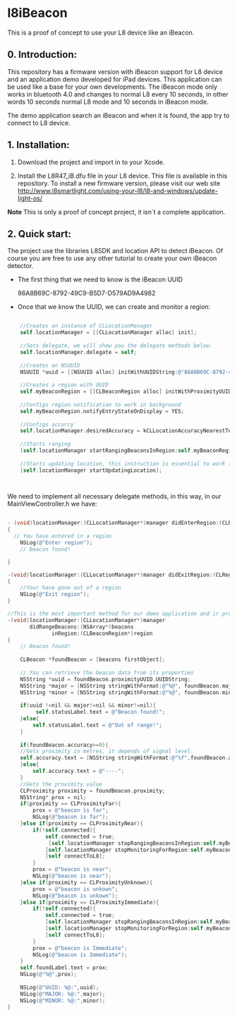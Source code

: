 l8iBeacon
=========

This is a proof of concept to use your L8 device like an iBeacon.

## 0. Introduction:
This repository has a firmware version with iBeacon support for L8 device and an application demo developed for iPad devices. This application can be used like a base for your own developments. The iBeacon mode only works in bluetooth 4.0 and changes to normal L8 every 10 seconds, in other words 10 seconds normal L8 mode and 10 seconds in iBeacon mode.

The demo application search an iBeacon and when it is found, the app try to connect to L8 device. 

## 1. Installation:
1. Download the project and import in to your Xcode.

2. Install the  L8R47_iB.dfu file in your L8 device. This file is available in this repository. To install a new firmware version, please visit our web site http://www.l8smartlight.com/using-your-l8/l8-and-windows/update-light-os/

**Note** This is only a proof of concept project, it isn´t a complete application.

## 2. Quick start:
The project use the libraries L8SDK and location API to detect iBeacon. Of course you are free to use any other tutorial to create your own iBeacon detector. 

- The first thing that we need to know is the iBeacon UUID 

    86A8B69C-8792-49C9-B5D7-D579AD9A4982
    
- Once that we know the UUID, we can create and monitor a region:
  
```objective-c

    //Creates an instance of CLLocationManager
    self.locationManager = [[CLLocationManager alloc] init];
    
    //Sets delegate, we will show you the delegate methods below.
    self.locationManager.delegate = self;
    
    //Creates an NSUUID
    NSUUID *uuid = [[NSUUID alloc] initWithUUIDString:@"86A8B69C-8792-49C9-B5D7-D579AD9A4982"];
    
    //Creates a region with UUID 
    self.myBeaconRegion = [[CLBeaconRegion alloc] initWithProximityUUID:uuid identifier:@"region1"];
    
    //Configs region notification to work in background
    self.myBeaconRegion.notifyEntryStateOnDisplay = YES;
    
    //Configs accurcy
    self.locationManager.desiredAccuracy = kCLLocationAccuracyNearestTenMeters;
    
    //Starts ranging
    [self.locationManager startRangingBeaconsInRegion:self.myBeaconRegion];
    
    //Starts updating location, this instruction is essential to work in background
    [self.locationManager startUpdatingLocation];

  
```

We need to implement all necessary delegate methods, in this way, in our MainViewController.h we have:

```objective-c

- (void)locationManager:(CLLocationManager*)manager didEnterRegion:(CLRegion*)region
{
  // You have entered in a region
    NSLog(@"Enter region");
    // Beacon found!

}

-(void)locationManager:(CLLocationManager*)manager didExitRegion:(CLRegion*)region
{
    //Your have gone out of a region
    NSLog(@"Exit region");
}

//This is the most important method for our demo application and ir provides all neccesary infomation about iBeacon
-(void)locationManager:(CLLocationManager*)manager
       didRangeBeacons:(NSArray*)beacons
              inRegion:(CLBeaconRegion*)region
{
    // Beacon found!
    
    CLBeacon *foundBeacon = [beacons firstObject];
    
    // You can retrieve the beacon data from its properties
    NSString *uuid = foundBeacon.proximityUUID.UUIDString;
    NSString *major = [NSString stringWithFormat:@"%@", foundBeacon.major];
    NSString *minor = [NSString stringWithFormat:@"%@", foundBeacon.minor];
    
    if(uuid !=nil && major!=nil && minor!=nil){
         self.statusLabel.text = @"Beacon found!";
    }else{
        self.statusLabel.text = @"Out of range!";
    }
    
    if(foundBeacon.accuracy>=0){
    //Gets proximity in metres, it depends of signal level.
    self.accuracy.text = [NSString stringWithFormat:@"%f",foundBeacon.accuracy];
    }else{
        self.accuracy.text = @"----";
    }
    //Gets the proximity value
    CLProximity proximity = foundBeacon.proximity;
    NSString* prox = nil;
    if(proximity == CLProximityFar){
        prox = @"beacon is far";
        NSLog(@"beacon is far");
    }else if(proximity == CLProximityNear){
        if(!self.connected){
            self.connected = true;
             [self.locationManager stopRangingBeaconsInRegion:self.myBeaconRegion];
            [self.locationManager stopMonitoringForRegion:self.myBeaconRegion];
            [self connectToL8];
        }
        prox = @"beacon is near";
        NSLog(@"beacon is near");
    }else if(proximity == CLProximityUnknown){
        prox = @"beacon is unkown";
        NSLog(@"beacon is unkown");
    }else if(proximity == CLProximityImmediate){
        if(!self.connected){
            self.connected = true;
            [self.locationManager stopRangingBeaconsInRegion:self.myBeaconRegion];
            [self.locationManager stopMonitoringForRegion:self.myBeaconRegion];
            [self connectToL8];
        }
        prox = @"beacon is Immediate";
        NSLog(@"beacon is Immediate");
    }
    self.foundLabel.text = prox;
    NSLog(@"%@",prox);
    
    NSLog(@"UUID: %@:",uuid);
    NSLog(@"MAJOR: %@:",major);
    NSLog(@"MINOR: %@:",minor);
}



```
